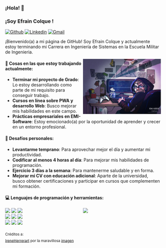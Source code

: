 ### ¡Hola! 👋 
### ¡Soy Efrain Colque !

[![Github](https://img.shields.io/badge/-Github-000?style=flat&logo=Github&logoColor=white)](https://github.com/TuUsuarioGithub)
[![Linkedin](https://img.shields.io/badge/-LinkedIn-blue?style=flat&logo=Linkedin&logoColor=white)](https://www.linkedin.com/in/TuPerfilLinkedIn/)
[![Gmail](https://img.shields.io/badge/-Gmail-c14438?style=flat&logo=Gmail&logoColor=white)](mailto:Tucorreoelectronico@gmail.com)

¡Bienvenido(a) a mi página de GitHub! Soy Efrain Colque y actualmente estoy terminando mi Carrera en Ingeniería de Sistemas en la Escuela Militar de Ingenieria.

<img align="right" alt="img" src="https://github.com/FernandoRoldan93/FernandoRoldan93/blob/master/cover_image.jpg" width="50%" height="auto" />

#### 🌱 Cosas en las que estoy trabajando actualmente:
- **Terminar mi proyecto de Grado**: Lo estoy desarrollando como parte de mi requisito para conseguir trabajo.
- **Cursos en línea sobre PWA y desarrollo Web**: Busco mejorar mis habilidades en este campo.
- **Prácticas empresariales en EMI-Software**: Estoy emocionado(a) por la oportunidad de aprender y crecer en un entorno profesional.

#### :muscle: Desafíos personales:
- **Levantarme temprano**: Para aprovechar mejor el día y aumentar mi productividad.
- **Codificar al menos 4 horas al día**: Para mejorar mis habilidades de programación.
- **Ejercicio 3 días a la semana**: Para mantenerme saludable y en forma.
- **Mejorar mi CV con educación adicional**: Aparte de la universidad, busco obtener certificaciones y participar en cursos que complementen mi formación.

#### :computer: Lenguajes de programación y herramientas:
<p>
	<img width="50%" align="right" src="https://github-readme-stats.vercel.app/api?username=TuUsuarioGithub&show_icons=true&hide_border=true" />

<code><img width="10%" src="https://www.vectorlogo.zone/logos/java/java-ar21.svg"></code>
<code><img width="10%" src="https://www.vectorlogo.zone/logos/python/python-ar21.svg"></code>
<code><img width="8%" src="https://www.vectorlogo.zone/logos/r-project/r-project-icon.svg"></code>
<br />
<code><img width="10%" src="https://www.vectorlogo.zone/logos/pocoo_flask/pocoo_flask-ar21.svg"></code>
<code><img width="10%" src="https://www.vectorlogo.zone/logos/mysql/mysql-ar21.svg"></code>
<code><img width="10%" src="https://www.vectorlogo.zone/logos/mongodb/mongodb-ar21.svg"></code>
<br />
<code><img width="10%" src="https://www.vectorlogo.zone/logos/apache_spark/apache_spark-ar21.svg"></code>
<code><img width="10%" src="https://www.vectorlogo.zone/logos/apache_hadoop/apache_hadoop-ar21.svg"></code>
<code><img width="10%" src="https://www.vectorlogo.zone/logos/git-scm/git-scm-ar21.svg"></code>
</p>

<sub>Créditos a: <br/>[IreneHerrerart](https://www.artstation.com/ireneherrera) por la maravillosa [imagen](https://github.com/FernandoRoldan93/FernandoRoldan93/blob/master/cover_image.jpg)</sub>
